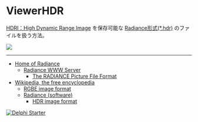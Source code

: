 # ViewerHDR

[HDRI：High Dynamic Range Image](https://ja.wikipedia.org/wiki/ハイダイナミックレンジイメージ) を保存可能な [Radiance形式(*.hdr)](https://en.wikipedia.org/wiki/Radiance_(software)#HDR_image_format) のファイルを扱う方法。

![](https://github.com/LUXOPHIA/ViewerHDR/raw/master/--------/_SCREENSHOT/ViewerHDR.png)

----

* [Home of Radiance](http://radsite.lbl.gov)
    * [Radiance WWW Server](http://radsite.lbl.gov/radiance/)
        * [The RADIANCE Picture File Format](http://radsite.lbl.gov/radiance/refer/Notes/picture_format.html)
* [Wikipedia, the free encyclopedia](https://en.wikipedia.org/wiki/Main_Page)
    * [RGBE image format](https://en.wikipedia.org/wiki/RGBE_image_format)
    * [Radiance (software)](https://en.wikipedia.org/wiki/Radiance_(software))
        * [HDR image format](https://en.wikipedia.org/wiki/Radiance_(software)#HDR_image_format)

[![Delphi Starter](http://img.en25.com/EloquaImages/clients/Embarcadero/%7B063f1eec-64a6-4c19-840f-9b59d407c914%7D_dx-starter-bn159.png)](https://www.embarcadero.com/jp/products/delphi/starter)
